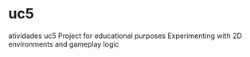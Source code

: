 # uc5
atividades uc5
Project for educational purposes
Experimenting with 2D environments and gameplay logic
